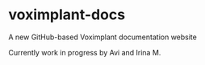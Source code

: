 # voximplant-docs
A new GitHub-based Voximplant documentation website

Currently work in progress by Avi and Irina M.
